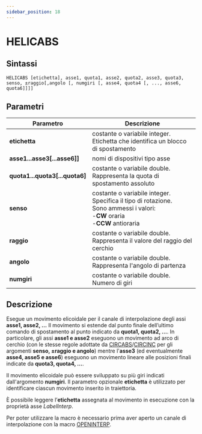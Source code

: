 ```yaml
---
sidebar_position: 18
---
```


# HELICABS

## Sintassi

  ```
HELICABS [etichetta], asse1, quota1, asse2, quota2, asse3, quota3, senso, ±raggio[,angolo [, numgiri [, asse4, quota4 [, ..., asse6, quota6]]]] 
  ```

## Parametri
|Parametro                        | Descrizione                                                                                                                                      |                
|---------------------------------|--------------------------------------------------------------------------------------------------------------------------------------------------|
| **etichetta**                   | costante o variabile integer. Etichetta che identifica un blocco di spostamento                                                                  |
| **asse1...asse3[...asse6]]**    | nomi di dispositivi tipo asse                                                                                                                    |
| **quota1...quota3[...quota6]**  | costante o variabile double. Rappresenta la quota di spostamento assoluto                                                                        |     
| **senso**                       | costante o variabile integer. Specifica il tipo di rotazione. <br/> Sono ammessi i valori:  <br/> -**CW** oraria  <br/> -**CCW** antioraria      | 
| **raggio**                 	    | costante o variabile double. Rappresenta il valore del raggio del cerchio                                                                        |     
| **angolo**                 	    | costante o variabile double. Rappresenta l'angolo di partenza                                                                                    |      
| **numgiri**                     | costante o variabile double. Numero di giri   


## Descrizione
Esegue un movimento elicoidale per il canale di interpolazione degli assi **asse1, asse2, …** Il movimento si estende dal punto finale dell’ultimo comando di spostamento al punto indicato da **quota1, quota2, …**. In particolare, gli assi **asse1 e asse2** eseguono un movimento ad arco di cerchio (con le stesse regole adottate da [CIRCABS](CIRCABS.md)/[CIRCINC](CIRCINC.md) per gli argomenti **senso, ±raggio e angolo**) mentre l'**asse3** (ed eventualmente **asse4, asse5 e asse6**) eseguono un movimento lineare alle posizioni finali indicate da **quota3, quota4, …**.

Il movimento elicoidale può essere sviluppato su più giri indicati dall'argomento **numgiri**. Il parametro opzionale **etichetta** è utilizzato per identificare ciascun movimento inserito in traiettoria.

È possibile leggere l’**etichetta** assegnata al movimento in esecuzione con la proprietà asse _LabelInterp_.

Per poter utilizzare la macro è necessario prima aver aperto un canale di interpolazione con la macro [OPENINTERP](OPENINTERP.md). 